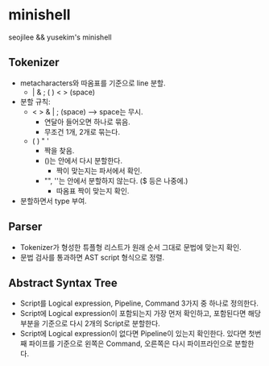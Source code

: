 # minishell
seojilee &amp;&amp; yusekim's minishell

## Tokenizer
- metacharacters와 따옴표를 기준으로 line 분할.
  - | & ; ( ) < > (space)
- 분할 규칙:
  - < > & | ; (space) --> space는 무시.
    - 연달아 들어오면 하나로 묶음.
	- 무조건 1개, 2개로 묶는다.
  - ( ) " '
    - 짝을 찾음.
	- ()는 안에서 다시 분할한다.
	  - 짝이 맞는지는 파서에서 확인.
	- "", ''는 안에서 분할하지 않는다. ($ 등은 나중에.)
	  - 따옴표 짝이 맞는지 확인.
- 분할하면서 type 부여.

## Parser
- Tokenizer가 형성한 튜플형 리스트가 원래 순서 그대로 문법에 맞는지 확인.
- 문법 검사를 통과하면 AST script 형식으로 정렬.

## Abstract Syntax Tree
- Script를 Logical expression, Pipeline, Command 3가지 중 하나로 정의한다.
- Script에 Logical expression이 포함되는지 가장 먼저 확인하고, 포함된다면 해당 부분을 기준으로 다시 2개의 Script로 분할한다.
- Script에 Logical expression이 없다면 Pipeline이 있는지 확인한다. 있다면 첫번째 파이프를 기준으로 왼쪽은 Command, 오른쪽은 다시 파이프라인으로 분할한다.
<!-- Redirection을 한꺼번에 모아놓는 방식으로 바꾸기.
- Command는 Parser에서 형식에 맞춰서 정렬한 순서를 따라 name, prefix, suffix로 분할한다.
...-->
